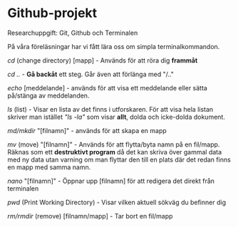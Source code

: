 # Github-projekt
Researchuppgift: Git, Github och Terminalen

På våra föreläsningar har vi fått lära oss om simpla terminalkommandon.

*cd* (change directory) [mapp] - Används för att röra dig __frammåt__

*cd ..* - __Gå backåt__ ett steg. Går även att förlänga med "/.."

*echo* [meddelande] - används för att visa ett meddelande eller sätta på/stänga av meddelanden.

*ls* (list) - Visar en lista av det finns i utforskaren. För att visa hela listan skriver man istället *"ls -la"* som visar __allt__, dolda och icke-dolda dokument.

*md/mkdir* "[filnamn]" - används för att  skapa en mapp

*mv* (move) "[filnamn]" - Används för att flytta/byta namn på en fil/mapp. Räknas som ett **destruktivt program** då det kan skriva över gammal data med ny data utan varning om man flyttar den till en plats där det redan finns en mapp med samma namn.

*nano* "[filnamn]" - Öppnar upp [filnamn] för att redigera det direkt från terminalen

*pwd* (Print Working Directory) - Visar vilken aktuell sökväg du befinner dig

*rm/rmdir* (remove) [filnamn/mapp] - Tar bort en fil/mapp

